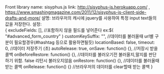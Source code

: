 Front library
name: sisyphus.js
link: http://sisyphus-js.herokuapp.com/ , https://www.smashingmagazine.com/2011/12/sisyphus-js-client-side-drafts-and-more/
설명: 브라우저의 캐시에 jquery를 사용하여 특정 input text들의 값을 저장한다.
설정:  
    {
        excludeFields: [],  //포함하지 않을 필드를 넣어준다 ex:$( "#advanced_form_country" )
        customKeySuffix: "", //데이터를 불러올때 url별 구분이 필요할경우(#hashtag 등으로 활용하면될듯)
        locationBased: false,
        timeout: 0, //데이터 저장주기 (초)
        autoRelease: true,
        onSave: function() {}, //저장시 받을 콜백
        onBeforeRestore: function() {}, //데이터를 불러오기전 불러올지,말지를 판단하기 위함. false 리턴시 불러오지않음
        onRestore: function() {}, //데이터를 불러올때 받는 콜백
        onRelease: function() {} //브라우저의 데이터를 clear할때 받는 콜백
    }
    
    

